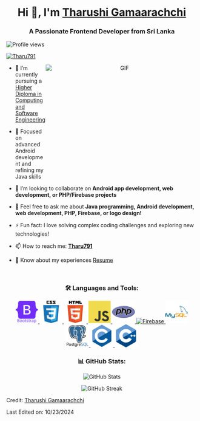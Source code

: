 <h1 align="center">Hi 👋, I'm <a href="https://github.com/Tharu791" target="blank">Tharushi Gamaarachchi</a></h1>
<h3 align="center">A Passionate Frontend Developer from Sri Lanka </h3>

<p align="left">
  <img src="https://komarev.com/ghpvc/?username=Tharu791&label=Profile%20views&color=0e75b6&style=flat" alt="Profile views" />
</p>

<p align="left">
  <a href="https://twitter.com/Tharu791" target="blank">
    <img src="https://img.shields.io/twitter/follow/Tharu791?logo=twitter&style=for-the-badge" alt="Tharu791" />
  </a>
</p>

<a target="_blank" align="center">
  <img align="right" top="500" height="300" width="400" alt="GIF" src="https://media.giphy.com/media/SWoSkN6DxTszqIKEqv/giphy.gif">
</a>

- 🔭 I’m currently pursuing a <a href="https://www.example.com" target="blank">Higher Diploma in Computing and Software Engineering</a>
- 🌱 Focused on advanced Android development and refining my Java skills
- 👯 I’m looking to collaborate on <strong>Android app development, web development, or PHP/Firebase projects</strong>
- 💬 Feel free to ask me about <strong>Java programming, Android development, web development, PHP, Firebase, or logo design!</strong>
- ⚡ Fun fact: I love solving complex coding challenges and exploring new technologies!

- 📫 How to reach me: <strong><a href="https://github.com/Tharu791">Tharu791</a></strong>

- 📄 Know about my experiences <a href="https://github.com/Tharu791" target="blank">Resume</a>
<br/>

<h3 align="center">🛠 Languages and Tools:</h3>
<p align="center">
  <a href="https://getbootstrap.com" target="_blank"> 
    <img src="https://raw.githubusercontent.com/devicons/devicon/master/icons/bootstrap/bootstrap-plain-wordmark.svg" alt="Bootstrap" width="60" height="60"/> 
  </a>
  <a href="https://www.w3schools.com/css/" target="_blank"> 
    <img src="https://raw.githubusercontent.com/devicons/devicon/master/icons/css3/css3-original-wordmark.svg" alt="CSS3" width="60" height="60"/> 
  </a>
  <a href="https://www.w3.org/html/" target="_blank"> 
    <img src="https://raw.githubusercontent.com/devicons/devicon/master/icons/html5/html5-original-wordmark.svg" alt="HTML5" width="60" height="60"/> 
  </a>
  <a href="https://developer.mozilla.org/en-US/docs/Web/JavaScript" target="_blank"> 
    <img src="https://raw.githubusercontent.com/devicons/devicon/master/icons/javascript/javascript-original.svg" alt="JavaScript" width="60" height="60"/> 
  </a>
  <a href="https://www.php.net" target="_blank"> 
    <img src="https://raw.githubusercontent.com/devicons/devicon/master/icons/php/php-original.svg" alt="PHP" width="60" height="60"/> 
  </a>
  <a href="https://firebase.google.com/" target="_blank"> 
    <img src="https://www.vectorlogo.zone/logos/firebase/firebase-icon.svg" alt="Firebase" width="60" height="60"/> 
  </a>
  <a href="https://www.mysql.com/" target="_blank"> 
    <img src="https://raw.githubusercontent.com/devicons/devicon/master/icons/mysql/mysql-original-wordmark.svg" alt="MySQL" width="60" height="60"/> 
  </a>
  <a href="https://www.postgresql.org" target="_blank"> 
    <img src="https://raw.githubusercontent.com/devicons/devicon/master/icons/postgresql/postgresql-original-wordmark.svg" alt="PostgreSQL" width="60" height="60"/> 
  </a>
  <a href="https://www.cprogramming.com/" target="_blank"> 
    <img src="https://raw.githubusercontent.com/devicons/devicon/master/icons/c/c-original.svg" alt="C" width="60" height="60"/> 
  </a>
  <a href="https://www.w3schools.com/cpp/" target="_blank"> 
    <img src="https://raw.githubusercontent.com/devicons/devicon/master/icons/cplusplus/cplusplus-original.svg" alt="C++" width="60" height="60"/> 
  </a>
</p>

<h3 align="center">📊 GitHub Stats:</h3>
<p align="center">
  <img src="https://github-readme-stats.vercel.app/api?username=Tharu791&show_icons=true&locale=en&theme=onedark" alt="GitHub Stats" />
</p>

<p align="center">
  <img src="https://github-readme-streak-stats.herokuapp.com/?user=Tharu791&theme=onedark" alt="GitHub Streak" />
</p>



Credit: [Tharushi Gamaarachchi](https://github.com/Tharu791)

Last Edited on: 10/23/2024
